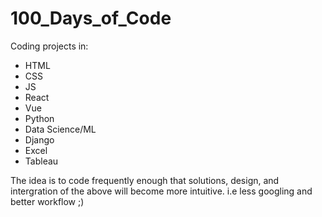 # 100_Days_of_Code

Coding projects in:
* HTML
* CSS
* JS
* React
* Vue
* Python
* Data Science/ML
* Django
* Excel
* Tableau

The idea is to code frequently enough that solutions, design, and intergration of the above will become more intuitive. i.e less googling and better workflow ;)
